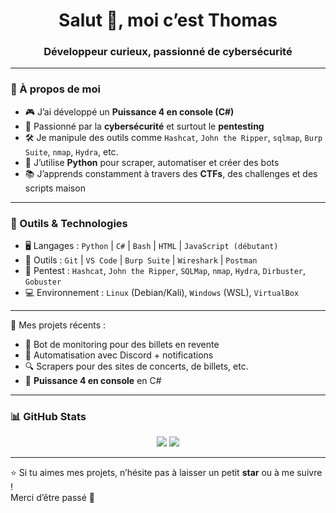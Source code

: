 <h1 align="center">Salut 👋, moi c’est Thomas</h1>
<h3 align="center">Développeur curieux, passionné de cybersécurité</h3>

---
### 🧠 À propos de moi

- 🎮 J’ai développé un **Puissance 4 en console (C#)**
- 🔐 Passionné par la **cybersécurité** et surtout le **pentesting**
- 🛠️ Je manipule des outils comme `Hashcat`, `John the Ripper`, `sqlmap`, `Burp Suite`, `nmap`, `Hydra`, etc.
- 🐍 J’utilise **Python** pour scraper, automatiser et créer des bots
- 📚 J’apprends constamment à travers des **CTFs**, des challenges et des scripts maison

---

### 🧰 Outils & Technologies

- 🖥️ Langages : `Python` | `C#` | `Bash` | `HTML` | `JavaScript (débutant)`
- 🧰 Outils : `Git` | `VS Code` | `Burp Suite` | `Wireshark` | `Postman`
- 🧪 Pentest : `Hashcat`, `John the Ripper`, `SQLMap`, `nmap`, `Hydra`, `Dirbuster`, `Gobuster`
- 💻 Environnement : `Linux` (Debian/Kali), `Windows` (WSL), `VirtualBox`

---

🔧 Mes projets récents :

- 🎫 Bot de monitoring pour des billets en revente
- 🤖 Automatisation avec Discord + notifications
- 🔍 Scrapers pour des sites de concerts, de billets, etc.
- 🎲 **Puissance 4 en console** en C#

---

### 📊 GitHub Stats

<p align="center">
  <img src="https://github-readme-stats.vercel.app/api?username=ThomasReynaud07-dev&show_icons=true&theme=tokyonight" />
  <img src="https://github-readme-stats.vercel.app/api/top-langs/?username=ThomasReynaud07-dev&layout=compact&theme=tokyonight" />
</p>

---

⭐ Si tu aimes mes projets, n’hésite pas à laisser un petit **star** ou à me suivre !  
Merci d’être passé 💚

